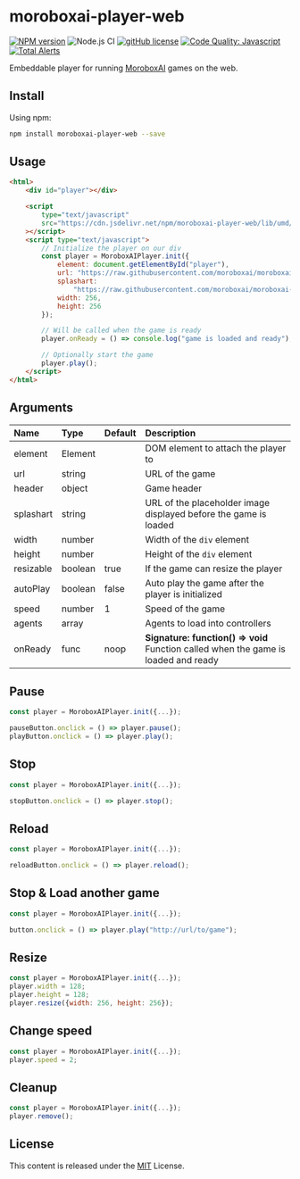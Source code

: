 # moroboxai-player-web

[![NPM version](https://img.shields.io/npm/v/moroboxai-player-web.svg)](https://www.npmjs.com/package/moroboxai-player-web)
![Node.js CI](https://github.com/moroboxai/moroboxai-player-web/workflows/Node.js%20CI/badge.svg)
[![gitHub license](https://img.shields.io/badge/license-MIT-blue.svg)](https://github.com/moroboxai/moroboxai-player-web/blob/master/LICENSE)
[![Code Quality: Javascript](https://img.shields.io/lgtm/grade/javascript/g/moroboxai/moroboxai-player-web.svg?logo=lgtm&logoWidth=18)](https://lgtm.com/projects/g/moroboxai/moroboxai-player-web/context:javascript)
[![Total Alerts](https://img.shields.io/lgtm/alerts/g/moroboxai/moroboxai-player-web.svg?logo=lgtm&logoWidth=18)](https://lgtm.com/projects/g/moroboxai/moroboxai-player-web/alerts)

Embeddable player for running [MoroboxAI](https://github.com/moroboxai) games on the web.

## Install

Using npm:

```bash
npm install moroboxai-player-web --save
```

## Usage

```html
<html>
    <div id="player"></div>

    <script
        type="text/javascript"
        src="https://cdn.jsdelivr.net/npm/moroboxai-player-web/lib/umd/moroboxai-player-web.min.js"
    ></script>
    <script type="text/javascript">
        // Initialize the player on our div
        const player = MoroboxAIPlayer.init({
            element: document.getElementById("player"),
            url: "https://raw.githubusercontent.com/moroboxai/moroboxai-games/master/games/pong/",
            splashart:
                "https://raw.githubusercontent.com/moroboxai/moroboxai-games/master/games/pong/assets/splashart.png",
            width: 256,
            height: 256
        });

        // Will be called when the game is ready
        player.onReady = () => console.log("game is loaded and ready");

        // Optionally start the game
        player.play();
    </script>
</html>
```

## Arguments

| Name      | Type    | Default | Description                                                                               |
| :-------- | :------ | :------ | :---------------------------------------------------------------------------------------- |
| element   | Element |         | DOM element to attach the player to                                                       |
| url       | string  |         | URL of the game                                                                           |
| header    | object  |         | Game header                                                                               |
| splashart | string  |         | URL of the placeholder image displayed before the game is loaded                          |
| width     | number  |         | Width of the `div` element                                                                |
| height    | number  |         | Height of the `div` element                                                               |
| resizable | boolean | true    | If the game can resize the player                                                         |
| autoPlay  | boolean | false   | Auto play the game after the player is initialized                                        |
| speed     | number  | 1       | Speed of the game                                                                         |
| agents    | array   |         | Agents to load into controllers                                                           |
| onReady   | func    | noop    | **Signature: function() => void** <br/> Function called when the game is loaded and ready |

## Pause

```js
const player = MoroboxAIPlayer.init({...});

pauseButton.onclick = () => player.pause();
playButton.onclick = () => player.play();
```

## Stop

```js
const player = MoroboxAIPlayer.init({...});

stopButton.onclick = () => player.stop();
```

## Reload

```js
const player = MoroboxAIPlayer.init({...});

reloadButton.onclick = () => player.reload();
```

## Stop & Load another game

```js
const player = MoroboxAIPlayer.init({...});

button.onclick = () => player.play("http://url/to/game");
```

## Resize

```js
const player = MoroboxAIPlayer.init({...});
player.width = 128;
player.height = 128;
player.resize({width: 256, height: 256});
```

## Change speed

```js
const player = MoroboxAIPlayer.init({...});
player.speed = 2;
```

## Cleanup

```js
const player = MoroboxAIPlayer.init({...});
player.remove();
```

## License

This content is released under the [MIT](http://opensource.org/licenses/MIT) License.
